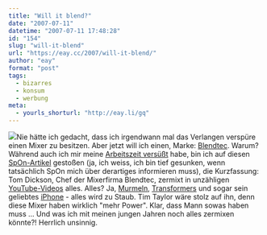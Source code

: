 ```yaml
---
title: "Will it blend?"
date: "2007-07-11"
datetime: "2007-07-11 17:48:28"
id: "154"
slug: "will-it-blend"
url: "https://eay.cc/2007/will-it-blend/"
author: "eay"
format: "post"
tags:
  - bizarres
  - konsum
  - werbung
meta:
  - yourls_shorturl: "http://eay.li/gq"
---
```


![](/uploads/2007/willitblend.jpg)Nie hätte ich gedacht, dass ich irgendwann mal das Verlangen verspüre einen Mixer zu besitzen. Aber jetzt will ich einen, Marke: [Blendtec](http://www.blendtec.com/). Warum? Während auch ich mir meine [Arbeitszeit versüßt](//eay.cc/2007/hilfe-ich-suche-ablenkung/) habe, bin ich auf diesen [SpOn-Artikel](http://www.spiegel.de/netzwelt/web/0,1518,493746,00.html) gestoßen (ja, ich weiss, ich bin tief gesunken, wenn tatsächlich SpOn mich über derartiges informieren muss), die Kurzfassung: Tom Dickson, Chef der Mixerfirma Blendtec, zermixt in unzähligen [YouTube-Videos](http://www.youtube.com/user/Blendtec) alles. Alles? Ja, [Murmeln](http://www.youtube.com/watch?v=3OmpnfL5PCw), [Transformers](http://www.youtube.com/watch?v=k7SKDnhI3Eg) und sogar sein geliebtes [iPhone](http://www.youtube.com/watch?v=qg1ckCkm8YI) - alles wird zu Staub. Tim Taylor wäre stolz auf ihn, denn diese Mixer haben wirklich "mehr Power". Klar, dass Mann sowas haben muss ... Und was ich mit meinen jungen Jahren noch alles zermixen könnte?! Herrlich unsinnig.
